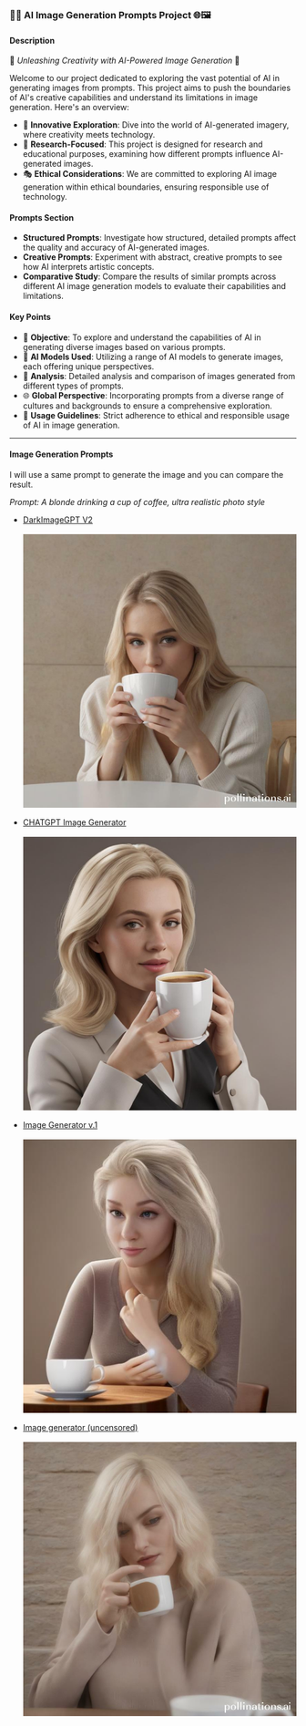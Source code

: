 ### 🎨✨ AI Image Generation Prompts Project 🌐🖼️

#### Description

🚀 _Unleashing Creativity with AI-Powered Image Generation_ 🚀

Welcome to our project dedicated to exploring the vast potential of AI in generating images from prompts. This project aims to push the boundaries of AI's creative capabilities and understand its limitations in image generation. Here's an overview:

- 🧠 **Innovative Exploration**: Dive into the world of AI-generated imagery, where creativity meets technology.
- 🔬 **Research-Focused**: This project is designed for research and educational purposes, examining how different prompts influence AI-generated images.
- 🎭 **Ethical Considerations**: We are committed to exploring AI image generation within ethical boundaries, ensuring responsible use of technology.

#### Prompts Section

- **Structured Prompts**: Investigate how structured, detailed prompts affect the quality and accuracy of AI-generated images.
- **Creative Prompts**: Experiment with abstract, creative prompts to see how AI interprets artistic concepts.
- **Comparative Study**: Compare the results of similar prompts across different AI image generation models to evaluate their capabilities and limitations.

#### Key Points

- 🌟 **Objective**: To explore and understand the capabilities of AI in generating diverse images based on various prompts.
- 🤖 **AI Models Used**: Utilizing a range of AI models to generate images, each offering unique perspectives.
- 🔎 **Analysis**: Detailed analysis and comparison of images generated from different types of prompts.
- 🌐 **Global Perspective**: Incorporating prompts from a diverse range of cultures and backgrounds to ensure a comprehensive exploration.
- 🚫 **Usage Guidelines**: Strict adherence to ethical and responsible usage of AI in image generation.

---


#### Image Generation Prompts 

I will use a same prompt to generate the image and you can compare the result.

*Prompt: A blonde drinking a cup of coffee, ultra realistic photo style*
   
 - [DarkImageGPT V2](https://flowgpt.com/p/darkimagegpt-v2)  
  \
  ![DarkImageGPT V2 Image](images/darkimagegpt-v2.jpeg)


- [CHATGPT Image Generator](https://flowgpt.com/p/chatgpt-image-generator)  
  \
  ![CHATGPT Image Generator Image](images/chatgpt-image-generator.jpeg)


- [Image Generator v.1](https://flowgpt.com/p/img-gnr)  
  \
  ![Image Generator v.1 Image](images/img-gnr.png)


- [Image generator (uncensored)](https://flowgpt.com/p/image-generator-uncensored)  
  \
  ![Image generator (uncensored) Image](images/image-generator-uncensored.jpeg)


